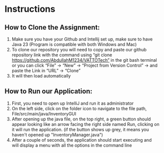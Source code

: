 # Instructions

## How to Clone the Assignment:

1) Make sure you have your Github and Intellij set up, make sure to have Java 23 (Program is compatible with both Windows and Mac)
2) To clone our repository you will need to copy and paste our github repository link with the command using “git clone https://github.com/AbdullahM1234/VATTOTech” in the git bash terminal or you can click “File” -> “New” -> “Project from Version Control” -> and paste the Link in “URL” -> “Clone”
3) It will then load automatically

## How to Run our Application:

1) First, you need to open up IntelliJ and run it as administrator
2) On the left side, click on the folder icon to navigate to the file path, File/src/main/java/InventoryGUI
3) After opening up the java file, on the top right, a green button should appear looking like an arrow facing the right side named Run, clicking on it will run the application. (if the button shows up grey, it means you haven't opened up "InventoryManager.java")
4) After a couple of seconds, the application should start executing and will display a menu with all the options in the command line
